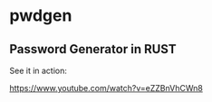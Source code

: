 # pwdgen
Password Generator in RUST
--------------------------

See it in action:

https://www.youtube.com/watch?v=eZZBnVhCWn8
